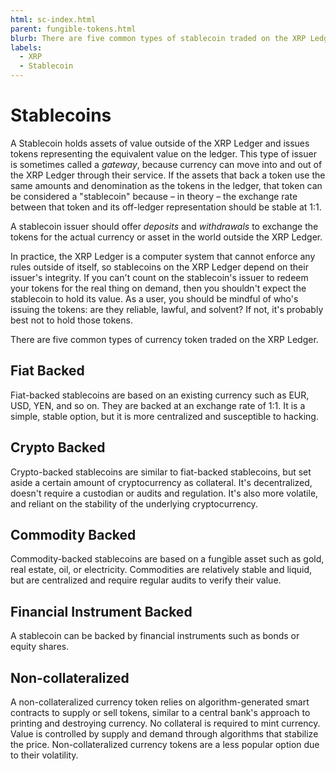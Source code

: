 ```yaml
---
html: sc-index.html
parent: fungible-tokens.html
blurb: There are five common types of stablecoin traded on the XRP Ledger.
labels:
  - XRP
  - Stablecoin
---
```

# Stablecoins

A Stablecoin holds assets of value outside of the XRP Ledger and issues tokens representing the equivalent value on the ledger. This type of issuer is sometimes called a _gateway_, because currency can move into and out of the XRP Ledger through their service. If the assets that back a token use the same amounts and denomination as the tokens in the ledger, that token can be considered a "stablecoin" because – in theory – the exchange rate between that token and its off-ledger representation should be stable at 1:1.

A stablecoin issuer should offer _deposits_ and _withdrawals_ to exchange the tokens for the actual currency or asset in the world outside the XRP Ledger.

In practice, the XRP Ledger is a computer system that cannot enforce any rules outside of itself, so stablecoins on the XRP Ledger depend on their issuer's integrity. If you can't count on the stablecoin's issuer to redeem your tokens for the real thing on demand, then you shouldn't expect the stablecoin to hold its value. As a user, you should be mindful of who's issuing the tokens: are they reliable, lawful, and solvent? If not, it's probably best not to hold those tokens.

There are five common types of currency token traded on the XRP Ledger.

## Fiat Backed

Fiat-backed stablecoins are based on an existing currency such as EUR, USD, YEN, and so on. They are backed at an exchange rate of 1:1. It is a simple, stable option, but it is more centralized and susceptible to hacking.

## Crypto Backed

Crypto-backed stablecoins are similar to fiat-backed stablecoins, but set aside a certain amount of cryptocurrency as collateral. It's decentralized, doesn't require a custodian or audits and regulation. It's also more volatile, and reliant on the stability of the underlying cryptocurrency.

## Commodity Backed

Commodity-backed stablecoins are based on a fungible asset such as gold, real estate, oil,  or electricity. Commodities are relatively stable and liquid, but are centralized and require regular audits to verify their value.

## Financial Instrument Backed

A stablecoin can be backed by financial instruments such as bonds or equity shares.

## Non-collateralized

A non-collateralized currency token relies on algorithm-generated smart contracts to supply or sell tokens, similar to a central bank's approach to printing and destroying currency. No collateral is required to mint currency. Value is controlled by supply and demand through algorithms that stabilize the price. Non-collateralized currency tokens are a less popular option due to their volatility.

